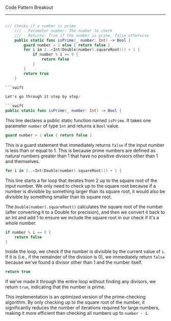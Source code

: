 Code Pattern Breakout

- - - -

```swift

/// Checks if a number is prime
    /// - Parameter number: The number to check
    /// - Returns: True if the number is prime, false otherwise
    public static func isPrime(_ number: Int) -> Bool {
        guard number > 1 else { return false }
        for i in 2..<Int(Double(number).squareRoot()) + 1 {
            if number % i == 0 {
                return false
            }
        }
        return true
    }

```swift

Let's go through it step by step:

```swift
public static func isPrime(_ number: Int) -> Bool {
```
This line declares a public static function named `isPrime`. It takes one parameter `number` of type `Int` and returns a `Bool` value.

```swift
guard number > 1 else { return false }
```
This is a guard statement that immediately returns `false` if the input number is less than or equal to 1. This is because prime numbers are defined as natural numbers greater than 1 that have no positive divisors other than 1 and themselves.

```swift
for i in 2..<Int(Double(number).squareRoot()) + 1 {
```
This line starts a for loop that iterates from 2 up to the square root of the input number. We only need to check up to the square root because if a number is divisible by something larger than its square root, it would also be divisible by something smaller than its square root.

The `Double(number).squareRoot()` calculates the square root of the number (after converting it to a Double for precision), and then we convert it back to an Int and add 1 to ensure we include the square root in our check if it's a whole number.

```swift
if number % i == 0 {
    return false
}
```
Inside the loop, we check if the number is divisible by the current value of `i`. If it is (i.e., if the remainder of the division is 0), we immediately return `false` because we've found a divisor other than 1 and the number itself.

```swift
return true
```
If we've made it through the entire loop without finding any divisors, we return `true`, indicating that the number is prime.

This implementation is an optimized version of the prime-checking algorithm. By only checking up to the square root of the number, it significantly reduces the number of iterations required for large numbers, making it more efficient than checking all numbers up to `number - 1`.


